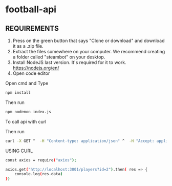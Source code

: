 # football-api

## REQUIREMENTS
1. Press on the green button that says "Clone or download" and download it as a .zip file. 
2. Extract the files somewhere on your computer. We recommend creating a folder called "steambot" on your desktop. 
3. Install NodeJS last version. It's required for it to work. https://nodejs.org/en/
4. Open code editor



Open cmd and Type 
```sh
npm install
```

Then run
```sh
npm nodemon index.js
```



To call api with curl

Then run
```sh
curl -X GET ^  -H "Content-type: application/json" ^  -H "Accept: application/json" ^  "http://localhost:3001/players?id=1"
```

USING CURL
```sh
const axios = require("axios");

axios.get("http://localhost:3001/players?id=2").then( res => {
    console.log(res.data)
})
```
